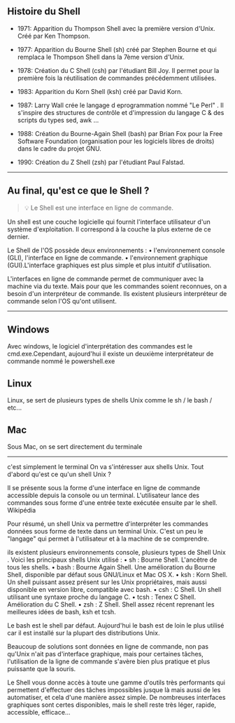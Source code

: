 ## Histoire du Shell

* 1971: Apparition du Thompson Shell avec la première version d'Unix. Créé par Ken Thompson.

* 1977: Apparition du Bourne Shell (sh) créé par Stephen Bourne et qui remplaca le Thompson Shell dans la 7ème version d'Unix.

* 1978: Création du C Shell (csh) par l'étudiant Bill Joy. Il permet pour la première fois la réutilisation de commandes précédemment utilisées.

* 1983: Apparition du Korn Shell (ksh) créé par David Korn.

* 1987: Larry Wall crée le langage d eprogrammation nommé "Le Perl" . Il s'inspire des structures de contrôle et d'impression du langage C & des scripts du types sed, awk ...

* 1988: Création du Bourne-Again Shell (bash) par Brian Fox pour la Free Software Foundation (organisation pour les logiciels libres de droits) dans le cadre du projet GNU.

* 1990: Création du Z Shell (zsh) par l'étudiant Paul Falstad.

----------------------
## Au final, qu'est ce que le Shell ?

> :bulb: Le Shell est une interface en ligne de commande.

Un shell est une couche logicielle qui fournit l'interface utilisateur d'un système d'exploitation. Il
correspond à la couche la plus externe de ce dernier.

Le Shell de l'OS possède deux environnements :
• l'environnement console (GLI), l'interface en ligne de commande.
• l'environnement graphique (GUI).L'interface graphiques est plus simple et plus intuitif d'utilisation.

L'interfaces en ligne de commande permet de communiquer avec la machine via du texte. Mais pour que les commandes soient reconnues, on a besoin d'un interpréteur de commande. 
Ils existent plusieurs interpréteur de commande selon l'OS qu'ont utilisent.

------------------------
## Windows 
 
Avec windows, le logiciel d'interprétation des commandes est le cmd.exe.Cependant, aujourd'hui il existe un deuxième interprétateur de commande nommé le powershell.exe

## Linux

Linux, se sert de plusieurs types de shells Unix comme le sh / le bash / etc...

## Mac

Sous Mac, on se sert directement du terminale

------------------------

c'est simplement le terminal
On va s'intéresser aux shells Unix. Tout d'abord qu'est ce qu'un shell Unix ?

Il se présente sous la forme d'une interface en ligne de commande accessible depuis la console ou un terminal. L'utilisateur lance des commandes sous forme d'une entrée texte exécutée ensuite par le shell. Wikipédia

Pour résumé, un shell Unix va permettre d'interpréter les commandes données sous forme de texte dans un terminal Unix. C'est un peu le "langage" qui permet à l'utilisateur et à la machine de se comprendre.

ils existent plusieurs environnements console, plusieurs types de Shell Unix .
Voici les principaux shells Unix utilisé :
• sh : Bourne Shell. L'ancêtre de tous les shells.
• bash : Bourne Again Shell. Une amélioration du Bourne
Shell, disponible par défaut sous GNU/Linux et Mac OS X.
• ksh : Korn Shell. Un shell puissant assez présent sur les
Unix propriétaires, mais aussi disponible en version libre,
compatible avec bash.
• csh : C Shell. Un shell utilisant une syntaxe proche du
langage C.
• tcsh : Tenex C Shell. Amélioration du C Shell.
• zsh : Z Shell. Shell assez récent reprenant les meilleures
idées de bash, ksh et tcsh.

Le bash est le shell par défaut. Aujourd'hui le bash est de loin le plus utilisé car il est installé sur la plupart des distributions Unix.

Beaucoup de solutions sont données en ligne de commande, non pas qu'Unix n'ait pas d'interface
graphique, mais pour certaines tâches, l'utilisation de la ligne de commande s'avère bien plus
pratique et plus puissante que la souris. 


Le Shell vous donne accès à toute une gamme d'outils très performants qui permettent d'effectuer des tâches impossibles jusque là mais aussi de les automatiser, et cela d'une manière assez simple. De nombreuses interfaces graphiques sont certes disponibles, mais le shell reste très léger, rapide, accessible, efficace…
